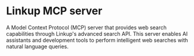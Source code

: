 # Linkup MCP server

A Model Context Protocol (MCP) server that provides web search capabilities through Linkup's advanced search API. This server enables AI assistants and development tools to perform intelligent web searches with natural language queries.
